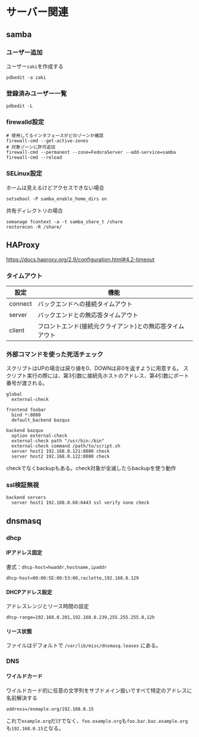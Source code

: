 # サーバー関連

## samba

### ユーザー追加

ユーザー`zaki`を作成する

```console
pdbedit -a zaki
```

### 登録済みユーザー一覧

```console
pdbedit -L
```

### firewalld設定

```console
# 使用してるインタフェースがどのゾーンか確認
firewall-cmd --get-active-zones
# 対象ゾーンに許可追加
firewall-cmd --permanent --zone=FedoraServer --add-service=samba
firewall-cmd --reload
```

### SELinux設定

ホームは見えるけどアクセスできない場合

```console
setsebool -P samba_enable_home_dirs on
```

共有ディレクトリの場合

```console
semanage fcontext -a -t samba_share_t /share
restorecon -R /share/
```

## HAProxy

<https://docs.haproxy.org/2.9/configuration.html#4.2-timeout>

### タイムアウト

| 設定      | 機能                            |
| ------- | ----------------------------- |
| connect | バックエンドへの接続タイムアウト              |
| server  | バックエンドとの無応答タイムアウト             |
| client  | フロントエンド(接続元クライアント)との無応答タイムアウト |

### 外部コマンドを使った死活チェック

スクリプトはUPの場合は戻り値を0、DOWNは非0を返すように用意する。
スクリプト実行の際には、第3引数に接続先ホストのアドレス、第4引数にポート番号が渡される。

```
global
  external-check

frontend foobar
  bind *:8080
  default_backend bazqux

backend bazqux
  option external-check
  external-check path "/usr/bin:/bin"
  external-check command /path/to/script.sh
  server host1 192.168.0.121:8080 check
  server host2 192.168.0.122:8080 check
```

checkでなくbackupもある。check対象が全滅したらbackupを使う動作

### ssl検証無視

```
backend servers
  server host1 192.168.0.68:6443 ssl verify none check
```

## dnsmasq

### dhcp

#### IPアドレス固定

書式：`dhcp-host=hwaddr,hostname,ipaddr`

```
dhcp-host=00:00:5E:00:53:00,raclette,192.168.0.129
```

#### DHCPアドレス設定

アドレスレンジとリース時間の設定

```
dhcp-range=192.168.0.201,192.168.0.239,255.255.255.0,12h
```

#### リース状態

ファイルはデフォルトで `/var/lib/misc/dnsmasq.leases` にある。

### DNS

#### ワイルドカード

ワイルドカード的に任意の文字列をサブドメイン扱いですべて特定のアドレスに名前解決する

```
address=/exmaple.org/192.168.0.15
```

これで`example.org`だけでなく、`foo.example.org`も`foo.bar.baz.example.org`も`192.168.0.15`となる。
